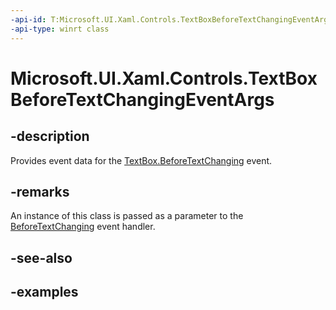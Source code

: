 ```yaml
---
-api-id: T:Microsoft.UI.Xaml.Controls.TextBoxBeforeTextChangingEventArgs
-api-type: winrt class
---
```


<!-- Class syntax.
public class TextBoxBeforeTextChangingEventArgs 
-->

# Microsoft.UI.Xaml.Controls.TextBoxBeforeTextChangingEventArgs

## -description

Provides event data for the [TextBox.BeforeTextChanging](textbox_beforetextchanging.md) event.

## -remarks

An instance of this class is passed as a parameter to the [BeforeTextChanging](textbox_beforetextchanging.md) event handler.

## -see-also

## -examples
